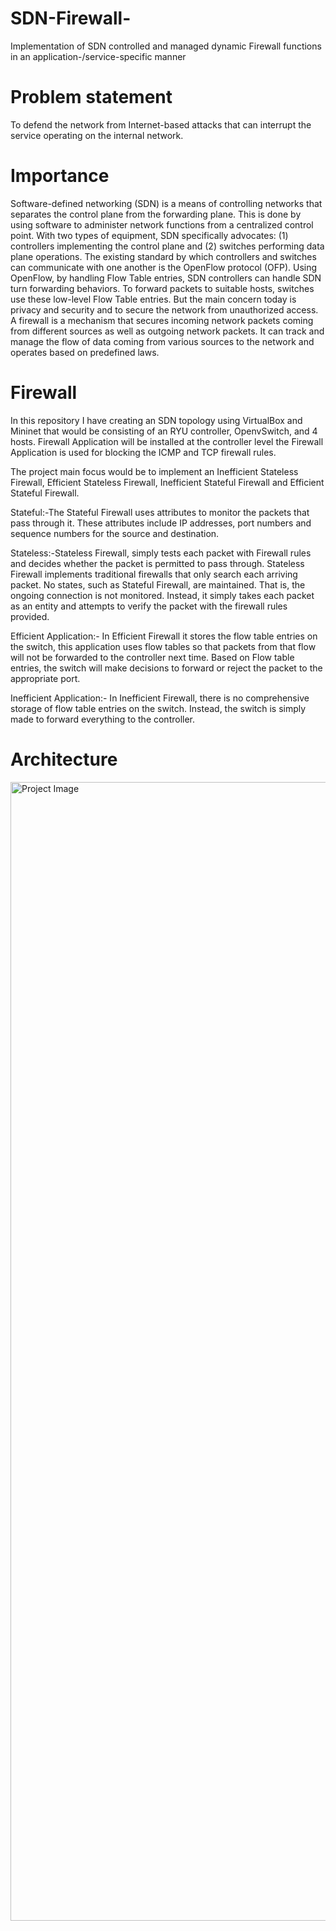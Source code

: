 # SDN-Firewall-
Implementation of SDN controlled and managed dynamic Firewall functions in an application-/service-specific manner 

# Problem statement
To defend the network from Internet-based attacks that can interrupt the service operating on the internal network.

# Importance
Software-defined networking (SDN) is a means of controlling networks that separates the control plane from the forwarding plane. This is done by using software to administer network functions from a centralized control point. With two types of equipment, SDN specifically advocates: (1) controllers implementing the control plane and (2) switches performing data plane operations. The existing standard by which controllers and switches can communicate with one another is the OpenFlow protocol (OFP). Using OpenFlow, by handling Flow Table entries, SDN controllers can handle SDN turn forwarding behaviors. To forward packets to suitable hosts, switches use these low-level Flow Table entries. But the main concern today is privacy and security and to secure the network from unauthorized access. A firewall is a mechanism that secures incoming network packets coming from different sources as well as outgoing network packets. It can track and manage the flow of data coming from various sources to the network and operates based on predefined laws.

# Firewall
In this repository I have creating an SDN topology using VirtualBox and Mininet that would be consisting of an RYU controller, OpenvSwitch, and 4 hosts. Firewall Application will be installed at the controller level the Firewall Application is used for blocking the ICMP and TCP firewall rules.

The project main focus would be to implement an Inefficient Stateless Firewall, Efficient Stateless Firewall, Inefficient Stateful Firewall and Efficient Stateful Firewall.

Stateful:-The Stateful Firewall uses attributes to monitor the packets that pass through it. These attributes include IP addresses, port numbers and sequence numbers for the source and destination.

Stateless:-Stateless Firewall, simply tests each packet with Firewall rules and decides whether the packet is permitted to pass through. Stateless Firewall implements traditional firewalls that only search each arriving packet. No states, such as Stateful Firewall, are maintained. That is, the ongoing connection is not monitored. Instead, it simply takes each packet as an entity and attempts to verify the packet with the firewall rules provided.

Efficient Application:- In Efficient Firewall it stores the flow table entries on the switch, this application uses flow tables so that packets from that flow will not be forwarded to the controller next time. Based on Flow table entries, the switch will make decisions to forward or reject the packet to the appropriate port. 

Inefficient Application:- In Inefficient Firewall, there is no comprehensive storage of flow table entries on the switch. Instead, the switch is simply made to forward everything to the controller. 

# Architecture
<img width="1822" alt="Project Image" src="https://user-images.githubusercontent.com/57679558/101070033-cef58580-3568-11eb-9bbe-572540263bc9.png">
